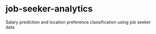 # job-seeker-analytics
Salary prediction and location preference classification using job seeker data
